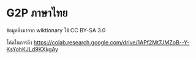 # G2P ภาษาไทย

ข้อมูลดึงมาจาก wiktionary ใช้ CC BY-SA 3.0

โค้ดในการดึง https://colab.research.google.com/drive/1APf2Mt7JMZoB--Y-KsYohKJLd9KXkgAy
